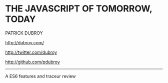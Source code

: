 THE JAVASCRIPT OF TOMORROW, TODAY
=================================

PATRICK DUBROY

http://dubroy.com/

http://twitter.com/dubroy

http://github.com/pdubroy

---

A ES6 features and traceur review
